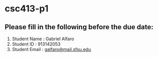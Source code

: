 # csc413-p1

## Please fill in the following before the due date:
 1. Student Name  : Gabriel Alfaro
 2. Student ID    : 913142053
 3. Student Email : galfaro@mail.sfsu.edu
